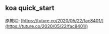 ## koa quick_start

原教程: [https://tuture.co/2020/05/22/fac8401/](https://tuture.co/2020/05/22/fac8401/)